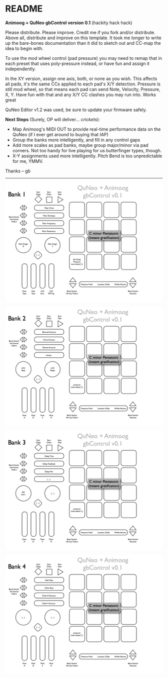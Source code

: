# README

**Animoog + QuNeo gbControl version 0.1** (hackity hack hack)

Please distribute. Please improve. Credit me if you fork and/or distribute. Above all, distribute and improve on this template. It took me longer to write up the bare-bones documentation than it did to sketch out and CC-map the idea to begin with.

To use the mod wheel control (pad pressure) you may need to remap that in each preset that uses poly-pressure instead, or have fun and assign it independently.

In the XY version, assign one axis, both, or none as you wish. This affects all pads, it's the same CCs applied to each pad's X/Y detection. Pressure is still mod wheel, so that means each pad can send Note, Velocity, Pressure, X, Y. Have fun with that and any X/Y CC clashes you may run into. Works great

QuNeo Editor v1.2 was used, be sure to update your firmware safely.

**Next Steps** (Surely, OP will deliver… *crickets*):

- Map Animoog's MIDI OUT to provide real-time performance data on the QuNeo (if I ever get around to buying that IAP)
- Group the banks more intelligently, and fill in any control gaps
- Add more scales as pad banks, maybe group major/minor via pad corners. Not too handy for live playing for us butterfinger types, though.
- X-Y assignments used more intelligently. Pitch Bend is too unpredictable for me, YMMV.

Thanks – gb

---

![](QNA-gbControl_Bank1.png)

![](QNA-gbControl_Bank2.png)

![](QNA-gbControl_Bank3.png)

![](QNA-gbControl_Bank4.png)